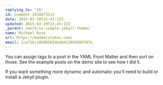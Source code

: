 ```yaml
---
replying_to: '15'
id: comment-1918873513
date: 2015-03-20T21:43:13Z
updated: 2015-03-20T21:43:13Z
_parent: /work/so-simple-jekyll-theme/
name: Michael Rose
url: https://mademistakes.com/
email: 1ce71bc10b86565464b612093d89707e
---
```


You can assign tags to a post in the YAML Front Matter and then sort
on those. See the example posts on the demo site to see how I did it.

If you want something more dynamic and automatic you'll need to build or install a Jekyll
plugin.
